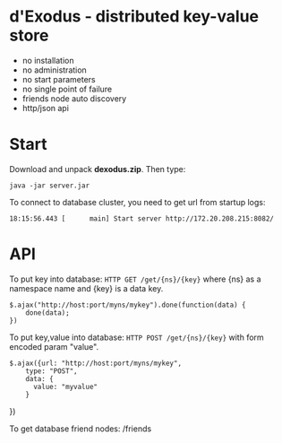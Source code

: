 d'Exodus - distributed key-value store
======================================
- no installation
- no administration
- no start parameters
- no single point of failure
- friends node auto discovery
- http/json api

Start
=====
Download and unpack **dexodus.zip**. Then type:
        
    java -jar server.jar

To connect to database cluster, you need to get url from startup logs:

    18:15:56.443 [      main] Start server http://172.20.208.215:8082/

API
===
To put key into database: `HTTP GET /get/{ns}/{key}` where {ns} as a namespace name and {key} is a data key.

    $.ajax("http://host:port/myns/mykey").done(function(data) {
        done(data);
    })

To put key,value into database: `HTTP POST /get/{ns}/{key}` with form encoded param "value".

    $.ajax({url: "http://host:port/myns/mykey",
        type: "POST",
        data: {
          value: "myvalue"
        }
})

To get database friend nodes:
/friends
